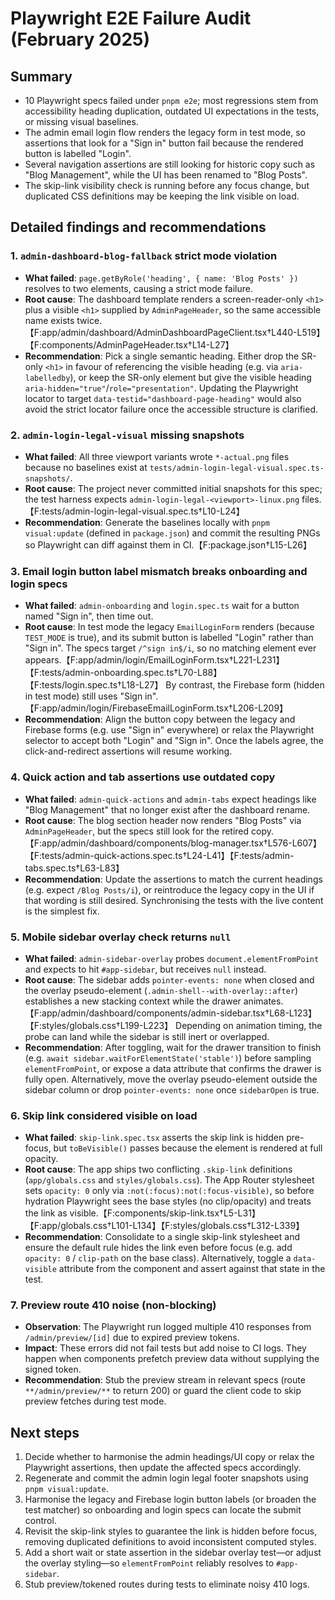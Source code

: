 # Playwright E2E Failure Audit (February 2025)

## Summary
- 10 Playwright specs failed under `pnpm e2e`; most regressions stem from accessibility heading duplication, outdated UI expectations in the tests, or missing visual baselines.
- The admin email login flow renders the legacy form in test mode, so assertions that look for a "Sign in" button fail because the rendered button is labelled "Login".
- Several navigation assertions are still looking for historic copy such as "Blog Management", while the UI has been renamed to "Blog Posts".
- The skip-link visibility check is running before any focus change, but duplicated CSS definitions may be keeping the link visible on load.

## Detailed findings and recommendations

### 1. `admin-dashboard-blog-fallback` strict mode violation
- **What failed**: `page.getByRole('heading', { name: 'Blog Posts' })` resolves to two elements, causing a strict mode failure.
- **Root cause**: The dashboard template renders a screen-reader-only `<h1>` plus a visible `<h1>` supplied by `AdminPageHeader`, so the same accessible name exists twice.【F:app/admin/dashboard/AdminDashboardPageClient.tsx†L440-L519】【F:components/AdminPageHeader.tsx†L14-L27】
- **Recommendation**: Pick a single semantic heading. Either drop the SR-only `<h1>` in favour of referencing the visible heading (e.g. via `aria-labelledby`), or keep the SR-only element but give the visible heading `aria-hidden="true"`/`role="presentation"`. Updating the Playwright locator to target `data-testid="dashboard-page-heading"` would also avoid the strict locator failure once the accessible structure is clarified.

### 2. `admin-login-legal-visual` missing snapshots
- **What failed**: All three viewport variants wrote `*-actual.png` files because no baselines exist at `tests/admin-login-legal-visual.spec.ts-snapshots/`.
- **Root cause**: The project never committed initial snapshots for this spec; the test harness expects `admin-login-legal-<viewport>-linux.png` files.【F:tests/admin-login-legal-visual.spec.ts†L10-L24】
- **Recommendation**: Generate the baselines locally with `pnpm visual:update` (defined in `package.json`) and commit the resulting PNGs so Playwright can diff against them in CI.【F:package.json†L15-L26】

### 3. Email login button label mismatch breaks onboarding and login specs
- **What failed**: `admin-onboarding` and `login.spec.ts` wait for a button named "Sign in", then time out.
- **Root cause**: In test mode the legacy `EmailLoginForm` renders (because `TEST_MODE` is true), and its submit button is labelled "Login" rather than "Sign in". The specs target `/^sign in$/i`, so no matching element ever appears.【F:app/admin/login/EmailLoginForm.tsx†L221-L231】【F:tests/admin-onboarding.spec.ts†L70-L88】【F:tests/login.spec.ts†L18-L27】 By contrast, the Firebase form (hidden in test mode) still uses "Sign in".【F:app/admin/login/FirebaseEmailLoginForm.tsx†L206-L209】
- **Recommendation**: Align the button copy between the legacy and Firebase forms (e.g. use "Sign in" everywhere) or relax the Playwright selector to accept both "Login" and "Sign in". Once the labels agree, the click-and-redirect assertions will resume working.

### 4. Quick action and tab assertions use outdated copy
- **What failed**: `admin-quick-actions` and `admin-tabs` expect headings like "Blog Management" that no longer exist after the dashboard rename.
- **Root cause**: The blog section header now renders "Blog Posts" via `AdminPageHeader`, but the specs still look for the retired copy.【F:app/admin/dashboard/components/blog-manager.tsx†L576-L607】【F:tests/admin-quick-actions.spec.ts†L24-L41】【F:tests/admin-tabs.spec.ts†L63-L83】
- **Recommendation**: Update the assertions to match the current headings (e.g. expect `/Blog Posts/i`), or reintroduce the legacy copy in the UI if that wording is still desired. Synchronising the tests with the live content is the simplest fix.

### 5. Mobile sidebar overlay check returns `null`
- **What failed**: `admin-sidebar-overlay` probes `document.elementFromPoint` and expects to hit `#app-sidebar`, but receives `null` instead.
- **Root cause**: The sidebar adds `pointer-events: none` when closed and the overlay pseudo-element (`.admin-shell--with-overlay::after`) establishes a new stacking context while the drawer animates.【F:app/admin/dashboard/components/admin-sidebar.tsx†L68-L123】【F:styles/globals.css†L199-L223】 Depending on animation timing, the probe can land while the sidebar is still inert or overlapped.
- **Recommendation**: After toggling, wait for the drawer transition to finish (e.g. `await sidebar.waitForElementState('stable')`) before sampling `elementFromPoint`, or expose a data attribute that confirms the drawer is fully open. Alternatively, move the overlay pseudo-element outside the sidebar column or drop `pointer-events: none` once `sidebarOpen` is true.

### 6. Skip link considered visible on load
- **What failed**: `skip-link.spec.tsx` asserts the skip link is hidden pre-focus, but `toBeVisible()` passes because the element is rendered at full opacity.
- **Root cause**: The app ships two conflicting `.skip-link` definitions (`app/globals.css` and `styles/globals.css`). The App Router stylesheet sets `opacity: 0` only via `:not(:focus):not(:focus-visible)`, so before hydration Playwright sees the base styles (no clip/opacity) and treats the link as visible.【F:components/skip-link.tsx†L5-L31】【F:app/globals.css†L101-L134】【F:styles/globals.css†L312-L339】
- **Recommendation**: Consolidate to a single skip-link stylesheet and ensure the default rule hides the link even before focus (e.g. add `opacity: 0` / `clip-path` on the base class). Alternatively, toggle a `data-visible` attribute from the component and assert against that state in the test.

### 7. Preview route 410 noise (non-blocking)
- **Observation**: The Playwright run logged multiple 410 responses from `/admin/preview/[id]` due to expired preview tokens.
- **Impact**: These errors did not fail tests but add noise to CI logs. They happen when components prefetch preview data without supplying the signed token.
- **Recommendation**: Stub the preview stream in relevant specs (route `**/admin/preview/**` to return 200) or guard the client code to skip preview fetches during test mode.

## Next steps
1. Decide whether to harmonise the admin headings/UI copy or relax the Playwright assertions, then update the affected specs accordingly.
2. Regenerate and commit the admin login legal footer snapshots using `pnpm visual:update`.
3. Harmonise the legacy and Firebase login button labels (or broaden the test matcher) so onboarding and login specs can locate the submit control.
4. Revisit the skip-link styles to guarantee the link is hidden before focus, removing duplicated definitions to avoid inconsistent computed styles.
5. Add a short wait or state assertion in the sidebar overlay test—or adjust the overlay styling—so `elementFromPoint` reliably resolves to `#app-sidebar`.
6. Stub preview/tokened routes during tests to eliminate noisy 410 logs.

